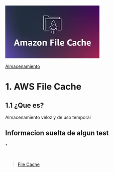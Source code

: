 ![Amazon File Cache](../../00_assets/Almacenamiento/filecache-logo.jpeg)

[Almacenamiento](../../02-Almacenamiento/)

# 1. AWS File Cache

## 1.1 ¿Que es?

Almacenamiento veloz y de uso temporal

## Informacion suelta de algun test

    *


<br/>

> [File Cache](./fsx.md)

<br/>